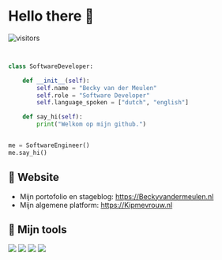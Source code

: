 # Hello there 👋

![visitors](https://visitor-badge.laobi.icu/badge?page_id=kipmevrouw.kipmevrouw)

```python


class SoftwareDeveloper:

    def __init__(self):
        self.name = "Becky van der Meulen"
        self.role = "Software Developer"
        self.language_spoken = ["dutch", "english"]

    def say_hi(self):
        print("Welkom op mijn github.")


me = SoftwareEngineer()
me.say_hi()
```

## 📝 Website

- Mijn portofolio en stageblog: https://Beckyvandermeulen.nl
- Mijn algemene platform: https://Kipmevrouw.nl



## 🔧 Mijn tools

![](https://img.shields.io/badge/Editor-VS_Code-informational?style=flat&logo=visual-studio-code&logoColor=white&color=6aa6f8)
![](https://img.shields.io/badge/https%3A%2F%2Fimg.shields.io%2Fbadge%2FCode-PHP-informational%253Fstyle%253Dflat%2526logo%253D%2526logoColor%253Dwhite%2526color%253D%3Fstyle%3Dflat%26logo%3Dphp%26color%3D6aa6f8?style=flat&logo=php&logoColor=white&label=Code&color=6aa6f8
)
![](https://img.shields.io/badge/Code-JavaScript-informational?style=flat&logo=javascript&logoColor=white&color=6aa6f8)
![](https://img.shields.io/badge/Code-React-informational?style=flat&logo=react&logoColor=white&color=6aa6f8)
